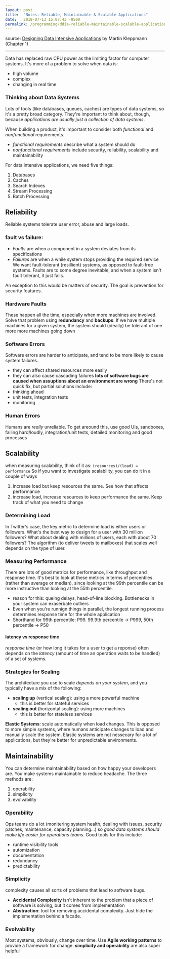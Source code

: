 ```yaml
---
layout: post
title:  "Notes: Reliable, Maintainable & Scalable Applications"
date:   2018-07-13 15:07:43 -0500
permalink: /programming/ddia-reliable-maintainable-scalable-applications/
---
```


source: [Designing Data Intensive Applications](https://www.oreilly.com/library/view/designing-data-intensive-applications/9781491903063/) by Martin Kleppmann (Chapter 1)

---

Data has replaced raw CPU power as the limiting factor for computer systems. It's more of a problem to solve when data is:
- high volume
- complex
- changing in real time

### Thinking about Data Systems
Lots of tools (like databases, queues, caches) are types of data systems, so it's a pretty broad category. They're important to think about, though, because *applications are usually just a collection of data systems*.

When building a product, it's important to consider both *functional* and *nonfunctional* requirements.
- *functional requirements* describe what a system should do
- *nonfunctional requirements* include security, reliability, scalability and maintainability

For data intensive applications, we need five things:
1. Databases
2. Caches
3. Search Indexes
4. Stream Processing
5. Batch Processing

## Reliability
Reliable systems tolerate user error, abuse and large loads.
### **fault** vs **failure**:
- *Faults* are when a component in a system deviates from its specifications
- *Failures* are when a while system stops providing the required service
We want fault-tolerant (resillient) systems, as opposed to fault-free systems. Faults are to some degree inevitable, and when a system isn't fault tolerant, it just fails.

An exception to this would be matters of security. The goal is prevention for security features.

### Hardware Faults
These happen all the time, especially when more machines are involved. Solve that problem using **redundancy** and **backups**. If we have multiple machines for a given system, the system should (ideally) be tolerant of one more more machines going down

### Software Errors
Software errors are harder to anticipate, and tend to be more likely to cause system failures.
- they can affect shared resources more easily
- they can also cause cascading failures
**lots of software bugs are caused when assuptions about an environment are wrong**
There's not quick fix, but partial solutions include:
- thinking ahead
- unit tests, integration tests
- monitoring

### Human Errors
Humans are *really* unreliable. To get areound this, use good UIs, sandboxes, failing hard/loudly, integration/unit tests, detailed monitoring and good processes

## Scalability
when measuring scalability, think of it as: `(resources)/(load) = performance`
So if you want to investigate scalability, you can do it in a couple of ways
1. increase load but keep resources the same. See how that affects performance
3. increase load, increase resources to keep performance the same. Keep track of what you need to change

### Determining Load
In Twitter's case, the key metric to determine load is either users or followers. What's the best way to design for a user with 30 million followers? What about dealing with millions of users, each with about 70 followers? The algorithm (to deliver tweets to mailboxes) that scales well depends on the type of user.

### Measuring Performance
There are lots of good metrics for performance, like throughput and response time. It's best to look at these metrics in terms of percentiles (rather than average or median), since looking at the 99th percentile can be more instructive than looking at the 55th percentile.
- reason for this: queing delays, head-of-line blocking. Bottlenecks in your system can exaserbate outliers
- Even when you're runnign things in parallel, the longest running process determines response time for the whole application
- Shorthand for 99th percentile: P99. 99.9th percentile -> P999, 50th percentile -> P50

#### latency vs response time
*response time* (or how long it takes for a user to get a reponse) often depends on the *latency* (amount of time an operation waits to be handled) of a set of systems.

### Strategies for Scaling
The architecture you use to scale *depends on your system*, and you typically have a mix of the following:
- **scaling up** (vertical scaling): using a more powerful machine
  - this is better for stateful services
- **scaling out** (horizontal scaling): using more machines
  - this is better for stateless services

**Elastic Systems**: scale automatically when load changes. This is opposed to more simple systems, where humans anticipate changes to load and manually scale the system. Elastic systems are not nessecary for a lot of applications, but they're better for unpredictable environments.

## Maintainability
You can determine maintainability based on how happy your developers are. You make systems maintainable to reduce headache. The three methods are:
1. operability
2. simplicity
3. evolvability

### Operability
Ops teams do a lot (monitering system health, dealing with issues, security patches, maintenance, capacity planning...) so *good data systems should make life easier for operations teams*. Good tools for this include:
- runtime visibility tools
- automization
- documentation
- redundancy
- predictability

### Simplicity
complexity causes all sorts of problems that lead to software bugs.
- **Accidental Complexity** isn't inherent to the problem that a piece of software is solving, but it comes from implementation
- **Abstraction**: tool for removing accidental complexity. Just hide the implementation behind a facade.

### Evolvability
Most systems, obviously, change over time. Use **Agile working patterns** to provide a framework for change. **simplicity and operability** are also super helpful

